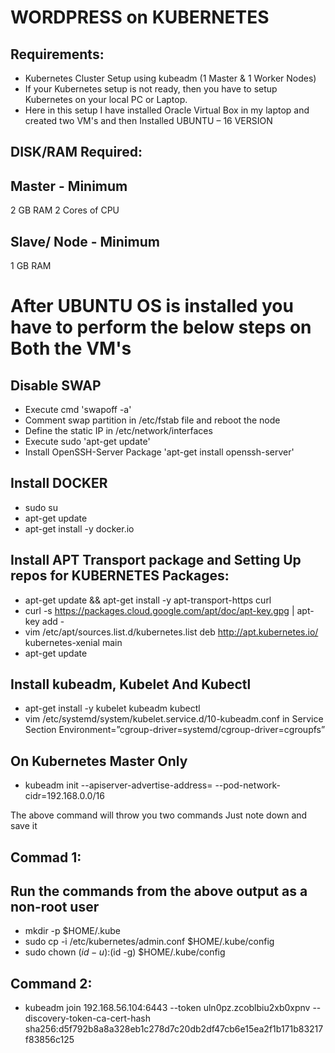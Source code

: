 # WORDPRESS on KUBERNETES 

## Requirements:
-	Kubernetes Cluster Setup using kubeadm (1 Master & 1 Worker Nodes)
-	If your Kubernetes setup is not ready, then you have to setup Kubernetes on your local PC or Laptop.
- Here in this setup I have installed Oracle Virtual Box in my laptop and created two VM's and then Installed UBUNTU – 16 VERSION

## DISK/RAM Required:

## Master - Minimum
  2 GB RAM
  2 Cores of CPU

## Slave/ Node - Minimum
  1 GB RAM

# After UBUNTU OS is installed you have to perform the below steps on Both the VM's

## Disable SWAP
 - Execute cmd 'swapoff -a'
 - Comment swap partition in /etc/fstab file and reboot the node
 - Define the static IP  in /etc/network/interfaces
 - Execute  sudo 'apt-get update'
 - Install OpenSSH-Server Package 'apt-get install openssh-server'

## Install DOCKER
 - sudo su
 - apt-get update 
 - apt-get install -y docker.io

## Install APT Transport package and Setting Up repos for KUBERNETES Packages:
- apt-get update && apt-get install -y apt-transport-https curl
- curl -s https://packages.cloud.google.com/apt/doc/apt-key.gpg | apt-key add -
- vim /etc/apt/sources.list.d/kubernetes.list
  deb http://apt.kubernetes.io/ kubernetes-xenial main
- apt-get update

## Install kubeadm, Kubelet And Kubectl
- apt-get install -y kubelet kubeadm kubectl
- vim /etc/systemd/system/kubelet.service.d/10-kubeadm.conf  in Service Section
  Environment=”cgroup-driver=systemd/cgroup-driver=cgroupfs”

## On Kubernetes Master Only
- kubeadm init --apiserver-advertise-address=<IP Address of Kube-Master> --pod-network-cidr=192.168.0.0/16

The above command will throw you two commands Just note down and save it

  ## Commad 1:

  ## Run the commands from the above output as a non-root user
  - mkdir -p $HOME/.kube
  - sudo cp -i /etc/kubernetes/admin.conf $HOME/.kube/config
  - sudo chown $(id -u):$(id -g) $HOME/.kube/config

  ## Command 2:
  - kubeadm join 192.168.56.104:6443 --token uln0pz.zcoblbiu2xb0xpnv --discovery-token-ca-cert-hash     sha256:d5f792b8a8a328eb1c278d7c20db2df47cb6e15ea2f1b171b83217f83856c125
  
  
